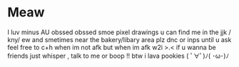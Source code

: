 # Meaw
I luv minus AU
obssed obssed smoe pixel drawings
u can find me in the jjk / kny/ ew and smetimes near the bakery/libary area
plz dnc or inps until u ask
feel free to c+h when im not afk
but when im afk w2i >.<
if u wanna be friends just whisper , talk to me or boop !!
btw i lava pookies
( ﾟ∀ﾟ)ﾉ( ･ω･)ﾉ